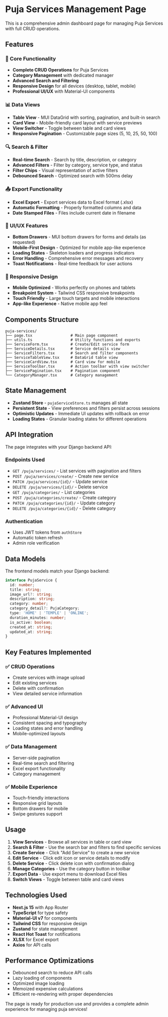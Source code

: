 # Puja Services Management Page

This is a comprehensive admin dashboard page for managing Puja Services with full CRUD operations.

## Features

### 🎯 Core Functionality
- **Complete CRUD Operations** for Puja Services
- **Category Management** with dedicated manager
- **Advanced Search and Filtering**
- **Responsive Design** for all devices (desktop, tablet, mobile)
- **Professional UI/UX** with Material-UI components

### 📊 Data Views
- **Table View** - MUI DataGrid with sorting, pagination, and built-in search
- **Card View** - Mobile-friendly card layout with service previews
- **View Switcher** - Toggle between table and card views
- **Responsive Pagination** - Customizable page sizes (5, 10, 25, 50, 100)

### 🔍 Search & Filter
- **Real-time Search** - Search by title, description, or category
- **Advanced Filters** - Filter by category, service type, and status
- **Filter Chips** - Visual representation of active filters
- **Debounced Search** - Optimized search with 500ms delay

### 📤 Export Functionality
- **Excel Export** - Export services data to Excel format (.xlsx)
- **Automatic Formatting** - Properly formatted columns and data
- **Date Stamped Files** - Files include current date in filename

### 🎨 UI/UX Features
- **Bottom Drawers** - MUI bottom drawers for forms and details (as requested)
- **Mobile-First Design** - Optimized for mobile app-like experience
- **Loading States** - Skeleton loaders and progress indicators
- **Error Handling** - Comprehensive error messages and recovery
- **Toast Notifications** - Real-time feedback for user actions

### 📱 Responsive Design
- **Mobile Optimized** - Works perfectly on phones and tablets
- **Breakpoint System** - Tailwind CSS responsive breakpoints
- **Touch Friendly** - Large touch targets and mobile interactions
- **App-like Experience** - Native mobile app feel

## Components Structure

```
puja-services/
├── page.tsx                 # Main page component
├── utils.ts                 # Utility functions and exports
├── ServiceForm.tsx          # Create/Edit service form
├── ServiceDetails.tsx       # Service details view
├── ServiceFilters.tsx       # Search and filter components
├── ServiceTableView.tsx     # DataGrid table view
├── ServiceCardView.tsx      # Card view for mobile
├── ServiceToolbar.tsx       # Action toolbar with view switcher
├── ServicePagination.tsx    # Pagination component
└── CategoryManager.tsx      # Category management
```

## State Management

- **Zustand Store** - `pujaServiceStore.ts` manages all state
- **Persistent State** - View preferences and filters persist across sessions
- **Optimistic Updates** - Immediate UI updates with rollback on error
- **Loading States** - Granular loading states for different operations

## API Integration

The page integrates with your Django backend API:

### Endpoints Used
- `GET /puja/services/` - List services with pagination and filters
- `POST /puja/services/create/` - Create new service
- `PATCH /puja/services/{id}/` - Update service
- `DELETE /puja/services/{id}/` - Delete service
- `GET /puja/categories/` - List categories
- `POST /puja/categories/create/` - Create category
- `PATCH /puja/categories/{id}/` - Update category
- `DELETE /puja/categories/{id}/` - Delete category

### Authentication
- Uses JWT tokens from `authStore`
- Automatic token refresh
- Admin role verification

## Data Models

The frontend models match your Django backend:

```typescript
interface PujaService {
  id: number;
  title: string;
  image_url?: string;
  description: string;
  category: number;
  category_detail?: PujaCategory;
  type: 'HOME' | 'TEMPLE' | 'ONLINE';
  duration_minutes: number;
  is_active: boolean;
  created_at: string;
  updated_at: string;
}
```

## Key Features Implemented

### ✅ CRUD Operations
- Create services with image upload
- Edit existing services
- Delete with confirmation
- View detailed service information

### ✅ Advanced UI
- Professional Material-UI design
- Consistent spacing and typography
- Loading states and error handling
- Mobile-optimized layouts

### ✅ Data Management
- Server-side pagination
- Real-time search and filtering
- Excel export functionality
- Category management

### ✅ Mobile Experience
- Touch-friendly interactions
- Responsive grid layouts
- Bottom drawers for mobile
- Swipe gestures support

## Usage

1. **View Services** - Browse all services in table or card view
2. **Search & Filter** - Use the search bar and filters to find specific services
3. **Create Service** - Click "Add Service" to create a new service
4. **Edit Service** - Click edit icon or service details to modify
5. **Delete Service** - Click delete icon with confirmation dialog
6. **Manage Categories** - Use the category button in toolbar
7. **Export Data** - Use export menu to download Excel files
8. **Switch Views** - Toggle between table and card views

## Technologies Used

- **Next.js 15** with App Router
- **TypeScript** for type safety
- **Material-UI v7** for components
- **Tailwind CSS** for responsive design
- **Zustand** for state management
- **React Hot Toast** for notifications
- **XLSX** for Excel export
- **Axios** for API calls

## Performance Optimizations

- Debounced search to reduce API calls
- Lazy loading of components
- Optimized image loading
- Memoized expensive calculations
- Efficient re-rendering with proper dependencies

The page is ready for production use and provides a complete admin experience for managing puja services!
